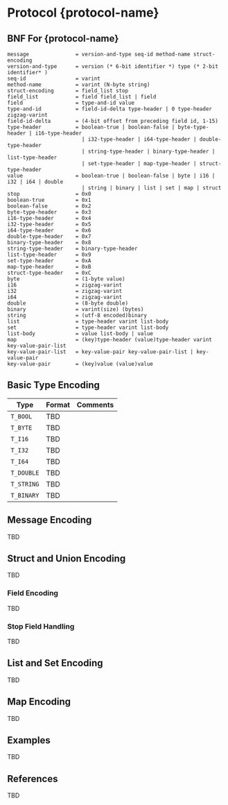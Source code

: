 # Protocol {protocol-name}

## BNF For {protocol-name}

```ebnf
message               = version-and-type seq-id method-name struct-encoding
version-and-type      = version (* 6-bit identifier *) type (* 2-bit identifier* )
seq-id                = varint
method-name           = varint (N-byte string)
struct-encoding       = field_list stop
field_list            = field field_list | field
field                 = type-and-id value
type-and-id           = field-id-delta type-header | 0 type-header zigzag-varint
field-id-delta        = (4-bit offset from preceding field id, 1-15)
type-header           = boolean-true | boolean-false | byte-type-header | i16-type-header
                        | i32-type-header | i64-type-header | double-type-header
                        | string-type-header | binary-type-header | list-type-header
                        | set-type-header | map-type-header | struct-type-header
value                 = boolean-true | boolean-false | byte | i16 | i32 | i64 | double
                        | string | binary | list | set | map | struct
stop                  = 0x0
boolean-true          = 0x1
boolean-false         = 0x2
byte-type-header      = 0x3
i16-type-header       = 0x4
i32-type-header       = 0x5
i64-type-header       = 0x6
double-type-header    = 0x7
binary-type-header    = 0x8
string-type-header    = binary-type-header
list-type-header      = 0x9
set-type-header       = 0xA
map-type-header       = 0xB
struct-type-header    = 0xC
byte                  = (1-byte value)
i16                   = zigzag-varint
i32                   = zigzag-varint
i64                   = zigzag-varint
double                = (8-byte double)
binary                = varint(size) (bytes)
string                = (utf-8 encoded)binary
list                  = type-header varint list-body
set                   = type-header varint list-body
list-body             = value list-body | value
map                   = (key)type-header (value)type-header varint key-value-pair-list
key-value-pair-list   = key-value-pair key-value-pair-list | key-value-pair
key-value-pair        = (key)value (value)value
```

## Basic Type Encoding

Type       | Format | Comments
-----------|--------|---------
`T_BOOL`   | TBD |
`T_BYTE`   | TBD |
`T_I16`    | TBD |
`T_I32`    | TBD |
`T_I64`    | TBD |
`T_DOUBLE` | TBD |
`T_STRING` | TBD |
`T_BINARY` | TBD |

## Message Encoding

TBD

## Struct and Union Encoding

TBD

### Field Encoding

TBD

### Stop Field Handling

TBD

## List and Set Encoding

TBD

## Map Encoding

TBD

## Examples

TBD

## References

TBD

